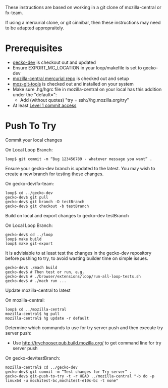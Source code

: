 These instructions are based on working in a git clone of mozilla-central or fx-team.

If using a mercurial clone, or git cinnibar, then these instructions may need to
be adapted appropraitely.

Prerequisites
=============

* [gecko-dev](https://github.com/mozilla/gecko-dev) is checkout out and
  updated
* Ensure EXPORT_MC_LOCATION in your loop/makefile is set to gecko-dev
* [mozilla-central mercurial repo](http://hg.mozilla.org/mozilla-central/) is
  checked out and setup
* [moz-git-tools](https://github.com/mozilla/moz-git-tools/) is checked out and
  installed on your system
* Make sure .hg/hgrc file in mozilla-central on your local has this addition
  under the "default=":
    * Add (without quotes) "try = ssh://hg.mozilla.org/try”
* At least
  [Level 1 commit access](https://www.mozilla.org/en-US/about/governance/policies/commit/)

Push To Try
============

Commit your local changes

On Local Loop Branch:
```shell
loop$ git commit -m “Bug 123456789 - whatever message you want” .
```

Ensure your gecko-dev branch is updated to the latest. You may wish to create
a new branch for testing these changes.

On gecko-dev/fx-team:
```shell
loop$ cd ../gecko-dev
gecko-dev$ git pull
gecko-dev$ git branch -D testBranch
gecko-dev$ git checkout -b testBranch
```

Build on local and export changes to gecko-dev testBranch

On Local Loop Branch:
```shell
gecko-dev$ cd ../loop
loop$ make build
loop$ make git-export
```

It is advisiable to at least test the changes in the gecko-dev repository before
pushing to try, to avoid wasting builder time on simple issues.

```shell
gecko-dev$ ./mach build
gecko-dev$ # Then test or run, e.g.
gecko-dev$ # ./browser/extensions/loop/run-all-loop-tests.sh
gecko-dev$ # ./mach run ...
```

Update mozilla-central to latest

On mozilla-central:
```shell
loop$ cd ../mozilla-central
mozilla-central$ hg pull
mozilla-central$ hg update -r default
```

Determine which commands to use for try server push and then execute try server push:

* Use http://trychooser.pub.build.mozilla.org/ to get command line for try server push

On gecko-dev/testBranch:
```shell
mozilla-central$ cd ../gecko-dev
gecko-dev$ git commit -m “Test changes for Try server” .
gecko-dev$ git-push-to-try -t -r HEAD ../mozilla-central "-b do -p linux64 -u mochitest-bc,mochitest-e10s-bc -t none"
```
